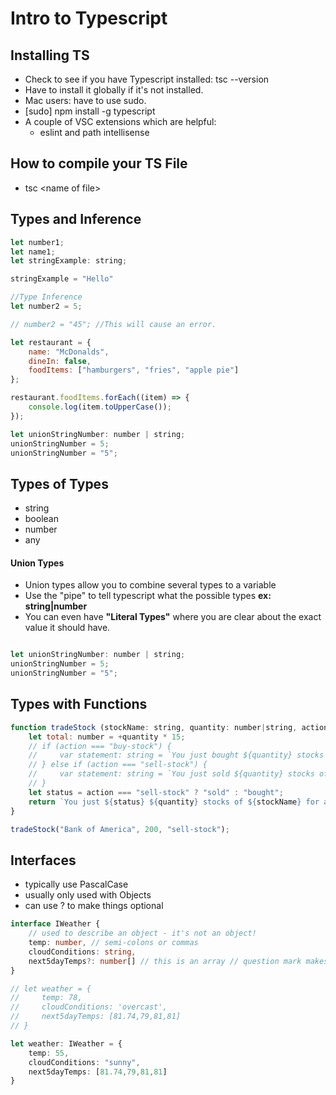 # Intro to Typescript

## Installing TS

* Check to see if you have Typescript installed: tsc --version
* Have to install it globally if it's not installed.
* Mac users: have to use sudo.
* \[sudo\] npm install -g typescript
* A couple of VSC extensions which are helpful:
  * eslint and path intellisense

## How to compile your TS File

* tsc &lt;name of file&gt;

## Types and Inference

```javascript
let number1;
let name1;
let stringExample: string;

stringExample = "Hello"

//Type Inference
let number2 = 5;

// number2 = "45"; //This will cause an error.

let restaurant = {
    name: "McDonalds",
    dineIn: false,
    foodItems: ["hamburgers", "fries", "apple pie"]
};

restaurant.foodItems.forEach((item) => {
    console.log(item.toUpperCase());
});

let unionStringNumber: number | string;
unionStringNumber = 5;
unionStringNumber = "5";
```

## Types of Types

* string 
* boolean
* number
* any

#### Union Types

* Union types allow you to combine several types to a variable
* Use the "pipe" to tell typescript what the possible types **ex: string\|number**
* You can even have **"Literal Types"** where you are clear about the exact value it should have.

```javascript

let unionStringNumber: number | string;
unionStringNumber = 5;
unionStringNumber = "5";
```

## Types with Functions

```javascript
function tradeStock (stockName: string, quantity: number|string, action: "sell-stock"|"buy-stock") {
    let total: number = +quantity * 15;
    // if (action === "buy-stock") {
    //     var statement: string = `You just bought ${quantity} stocks of ${stockName} for a total of ${total}`;
    // } else if (action === "sell-stock") {
    //     var statement: string = `You just sold ${quantity} stocks of ${stockName} for a total of ${total}`;
    // }
    let status = action === "sell-stock" ? "sold" : "bought";
    return `You just ${status} ${quantity} stocks of ${stockName} for a total of $${total}`;
}

tradeStock("Bank of America", 200, "sell-stock");
```

## Interfaces

* typically use PascalCase
* usually only used with Objects
* can use ? to make things optional

```typescript
interface IWeather {
    // used to describe an object - it's not an object!
    temp: number, // semi-colons or commas
    cloudConditions: string,
    next5dayTemps?: number[] // this is an array // question mark makes it optional
}

// let weather = {
//     temp: 78,
//     cloudConditions: 'overcast',
//     next5dayTemps: [81.74,79,81,81]
// }

let weather: IWeather = {
    temp: 55,
    cloudConditions: "sunny",
    next5dayTemps: [81.74,79,81,81]
}

```



